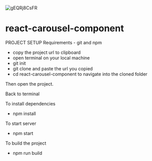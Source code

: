 ![gEQRj8CsFR](https://user-images.githubusercontent.com/60427568/121937382-8baf7700-cd42-11eb-8a85-0479960913f1.gif)
# react-carousel-component

PROJECT SETUP
Requirements - git and npm

- copy the project url to clipboard
- open terminal on your local machine
- git init 
- git clone and paste the url you copied
- cd react-carousel-component to navigate into the cloned folder

Then open the project.

Back to terminal

To install dependencies
- npm install 

To start server
- npm start 

To build the project
- npm run build
